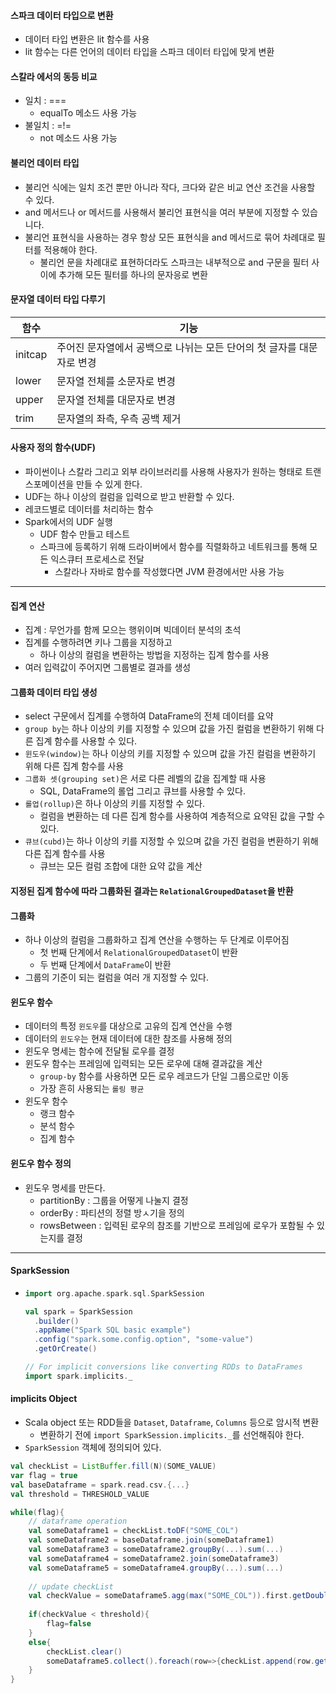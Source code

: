 #### 스파크 데이터 타입으로 변환

- 데이터 타입 변환은 lit 함수를 사용
- lit 함수는 다른 언어의 데이터 타입을 스파크 데이터 타입에 맞게 변환

#### 스칼라 에서의 동등 비교

- 일치 : ===
  - equalTo 메소드 사용 가능
- 불일치 : =!=
  - not 메소드 사용 가능

#### 불리언 데이터 타입

- 불리언 식에는 일치 조건 뿐만 아니라 작다, 크다와 같은 비교 연산 조건을 사용할 수 있다.
- and 메서드나 or 메서드를 사용해서 불리언 표현식을 여러 부분에 지정할 수 있습니다.
- 불리언 표현식을 사용하는 경우 항상 모든 표현식을 and 메서드로 묶어 차례대로 필터를 적용해야 한다.
  - 불리언 문을 차례대로 표현하더라도 스파크는 내부적으로 and 구문을 필터 사이에 추가해 모든 필터를 하나의 문자응로 변환

#### 문자열 데이터 타입 다루기

| 함수    | 기능                                                         |
| ------- | ------------------------------------------------------------ |
| initcap | 주어진 문자열에서 공백으로 나뉘는 모든 단어의 첫 글자를 대문자로 변경 |
| lower   | 문자열 전체를 소문자로 변경                                  |
| upper   | 문자열 전체를 대문자로 변경                                  |
| trim    | 문자열의 좌측, 우측 공백 제거                                |



#### 사용자 정의 함수(UDF)

- 파이썬이나 스칼라 그리고 외부 라이브러리를 사용해 사용자가 원하는 형태로 트랜스포메이션을 만들 수 있게 한다.
- UDF는 하나 이상의 컬럼을 입력으로 받고 반환할 수 있다.
- 레코드별로 데이터를 처리하는 함수
- Spark에서의  UDF 실행
  - UDF 함수 만들고 테스트
  - 스파크에 등록하기 위해 드라이버에서 함수를 직렬화하고 네트워크를 통해 모든 익스큐터 프로세스로 전달
    - 스칼라나 자바로 함수를 작성했다면 JVM 환경에서만 사용 가능

---



#### 집계 연산

- 집계 : 무언가를 함께 모으는 행위이며 빅데이터 분석의 초석
- 집계를 수행하려면 키나 그룹을 지정하고
  - 하나 이상의 컬럼을 변환하는 방법을 지정하는 집계 함수를 사용
- 여러 입력값이 주어지면 그룹별로 결과를 생성

#### 그룹화 데이터 타입 생성

- select 구문에서 집계를 수행하여 DataFrame의 전체 데이터를 요약
- `group by`는 하나 이상의 키를 지정할 수 있으며 값을 가진 컬럼을 변환하기 위해 다른 집계 함수를 사용할 수 있다.
- `윈도우(window)`는 하나 이상의 키를 지정할 수 있으며 값을 가진 컬럼을 변환하기 위해 다른 집계 함수를 사용
- `그룹화 셋(grouping set)`은 서로 다른 레벨의 값을 집계할 때 사용
  - SQL, DataFrame의 롤업 그리고 큐브를 사용할 수 있다.
- `롤업(rollup)`은 하나 이상의 키를 지정할 수 있다.
  - 컬럼을 변환하는 데 다른 집계 함수를 사용하여 계층적으로 요약된 값을 구할 수 있다.
- `큐브(cubd)`는 하나 이상의 키를 지정할 수 있으며 값을 가진 컬럼을 변환하기 위해 다른 집계 함수를 사용
  - 큐브는 모든 컬럼 조합에 대한 요약 값을 계산

#### 지정된 집계 함수에 따라 그룹화된 결과는 `RelationalGroupedDataset`을 반환

#### 그룹화

- 하나 이상의 컬럼을 그룹화하고 집계 연산을 수행하는 두 단계로 이루어짐
  - 첫 번째 단계에서 `RelationalGroupedDataset`이 반환
  - 두 번째 단계에서 `DataFrame`이 반환
- 그룹의 기준이 되는 컬럼을 여러 개 지정할 수 있다.

#### 윈도우 함수

- 데이터의 특정 `윈도우`를 대상으로 고유의 집계 연산을 수행
- 데이터의 `윈도우`는 현재 데이터에 대한 참조를 사용해 정의
- 윈도우 명세는 함수에 전달될 로우를 결정
- 윈도우 함수는 프레임에 입력되는 모든 로우에 대해 결과값을 계산
  - `group-by` 함수를 사용하면 모든 로우 레코드가 단일 그룹으로만 이동
  - 가장 흔히 사용되는 `롤링 평균`
- 윈도우 함수
  - 랭크 함수
  - 분석 함수
  - 집계 함수

#### 윈도우 함수 정의

- 윈도우 명세를 만든다.
  - partitionBy : 그룹을 어떻게 나눌지 결정
  - orderBy : 파티션의 정렬 방ㅅ기을 정의
  - rowsBetween : 입력된 로우의 참조를 기반으로 프레임에 로우가 포함될 수 있는지를 결정

---

#### SparkSession

- ```scala
  import org.apache.spark.sql.SparkSession
  
  val spark = SparkSession
    .builder()
    .appName("Spark SQL basic example")
    .config("spark.some.config.option", "some-value")
    .getOrCreate()
  
  // For implicit conversions like converting RDDs to DataFrames
  import spark.implicits._
  ```



#### implicits Object

- Scala object 또는 RDD들을 `Dataset`, `Dataframe`, `Columns` 등으로 암시적 변환
  - 변환하기 전에 `import SparkSession.implicits._`를 선언해줘야 한다.
- `SparkSession` 객체에 정의되어 있다.



```scala
val checkList = ListBuffer.fill(N)(SOME_VALUE)
var flag = true
val baseDataframe = spark.read.csv.{...}
val threshold = THRESHOLD_VALUE

while(flag){
    // dataframe operation
	val someDataframe1 = checkList.toDF("SOME_COL")
    val someDataframe2 = baseDataframe.join(someDataframe1)
    val someDataframe3 = someDataframe2.groupBy(...).sum(...)
    val someDataframe4 = someDataframe2.join(someDataframe3)
    val someDataframe5 = someDataframe4.groupBy(...).sum(...)
    
    // update checkList
    val checkValue = someDataframe5.agg(max("SOME_COL")).first.getDouble(0)
    
    if(checkValue < threshold){
        flag=false
    }
    else{
        checkList.clear()
        someDataframe5.collect().foreach(row=>{checkList.append(row.getDouble(0))})
    }
}
```

